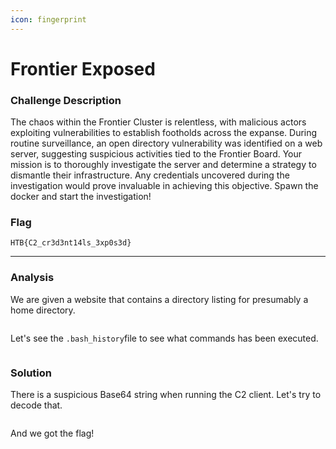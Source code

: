 ```yaml
---
icon: fingerprint
---
```


# Frontier Exposed

### Challenge Description

The chaos within the Frontier Cluster is relentless, with malicious actors exploiting vulnerabilities to establish footholds across the expanse. During routine surveillance, an open directory vulnerability was identified on a web server, suggesting suspicious activities tied to the Frontier Board. Your mission is to thoroughly investigate the server and determine a strategy to dismantle their infrastructure. Any credentials uncovered during the investigation would prove invaluable in achieving this objective. Spawn the docker and start the investigation!

### Flag

`HTB{C2_cr3d3nt14ls_3xp0s3d}`

***

### Analysis

We are given a website that contains a directory listing for presumably a home directory.

<figure><img src="../../.gitbook/assets/image (30).png" alt=""><figcaption></figcaption></figure>

Let's see the `.bash_history`file to see what commands has been executed.

<figure><img src="../../.gitbook/assets/image (32).png" alt=""><figcaption></figcaption></figure>

### Solution

There is a suspicious Base64 string when running the C2 client. Let's try to decode that.

<figure><img src="../../.gitbook/assets/image (33).png" alt=""><figcaption></figcaption></figure>

And we got the flag!

